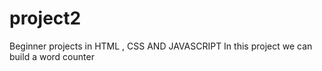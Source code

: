 # project2
Beginner projects in HTML , CSS AND JAVASCRIPT
In this project we can build a word counter
